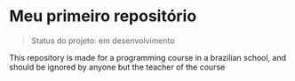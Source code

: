 <h1> Meu primeiro repositório </h1>

> Status do projeto: em desenvolvimento

This repository is made for a programming course in a brazilian school, and should be ignored by anyone but the teacher of the course
